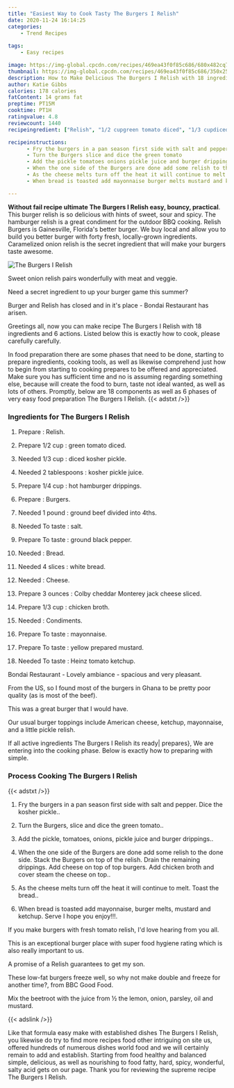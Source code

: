 ```yaml
---
title: "Easiest Way to Cook Tasty The Burgers I Relish"
date: 2020-11-24 16:14:25
categories:
    - Trend Recipes
    
tags:
    - Easy recipes

image: https://img-global.cpcdn.com/recipes/469ea43f0f85c686/680x482cq70/the-burgers-i-relish-recipe-main-photo.jpg
thumbnail: https://img-global.cpcdn.com/recipes/469ea43f0f85c686/350x250cq70/the-burgers-i-relish-recipe-main-photo.jpg
description: How to Make Delicious The Burgers I Relish with 18 ingredients and 6 stages of easy cooking.
author: Katie Gibbs
calories: 178 calories
fatContent: 14 grams fat
preptime: PT15M
cooktime: PT1H
ratingvalue: 4.8
reviewcount: 1440
recipeingredient: ["Relish", "1/2 cupgreen tomato diced", "1/3 cupdiced kosher pickle", "2 tablespoonskosher pickle juice", "1/4 cuphot hamburger drippings", "Burgers", "1 poundground beef divided into 4ths", "To tastesalt", "To tasteground black pepper", "Bread", "4 sliceswhite bread", "Cheese", "3 ouncesColby cheddar Monterey jack cheese sliced", "1/3 cupchicken broth", "Condiments", "To tastemayonnaise", "To tasteyellow prepared mustard", "To tasteHeinz tomato ketchup"]

recipeinstructions: 
      - Fry the burgers in a pan season first side with salt and pepper Dice the kosher pickle 
      - Turn the Burgers slice and dice the green tomato 
      - Add the pickle tomatoes onions pickle juice and burger drippings 
      - When the one side of the Burgers are done add some relish to the done side Stack the Burgers on top of the relish Drain the remaining drippings Add cheese on top of top burgers Add chicken broth and cover steam the cheese on top 
      - As the cheese melts turn off the heat it will continue to melt Toast the bread 
      - When bread is toasted add mayonnaise burger melts mustard and ketchup Serve I hope you enjoy

---
```




**Without fail recipe ultimate The Burgers I Relish easy, bouncy, practical**. This burger relish is so delicious with hints of sweet, sour and spicy. The hamburger relish is a great condiment for the outdoor BBQ cooking. Relish Burgers is Gainesville, Florida&#39;s better burger. We buy local and allow you to build you better burger with forty fresh, locally-grown ingredients. Caramelized onion relish is the secret ingredient that will make your burgers taste awesome.


![The Burgers I Relish](https://img-global.cpcdn.com/recipes/469ea43f0f85c686/680x482cq70/the-burgers-i-relish-recipe-main-photo.jpg "The Burgers I Relish")



Sweet onion relish pairs wonderfully with meat and veggie.

Need a secret ingredient to up your burger game this summer?

Burger and Relish has closed and in it&#39;s place - Bondai Restaurant has arisen.


Greetings all, now you can make recipe The Burgers I Relish with 18 ingredients and 6 actions. Listed below this is exactly how to cook, please carefully carefully.

In food preparation there are some phases that need to be done, starting to prepare ingredients, cooking tools, as well as likewise comprehend just how to begin from starting to cooking prepares to be offered and appreciated. Make sure you has sufficient time and no is assuming regarding something else, because will create the food to burn, taste not ideal wanted, as well as lots of others. Promptly, below are 18 components as well as 6 phases of very easy food preparation The Burgers I Relish.
{{< adstxt />}}

### Ingredients for The Burgers I Relish


1. Prepare  : Relish.

1. Prepare 1/2 cup : green tomato diced.

1. Needed 1/3 cup : diced kosher pickle.

1. Needed 2 tablespoons : kosher pickle juice.

1. Prepare 1/4 cup : hot hamburger drippings.

1. Prepare  : Burgers.

1. Needed 1 pound : ground beef divided into 4ths.

1. Needed To taste : salt.

1. Prepare To taste : ground black pepper.

1. Needed  : Bread.

1. Needed 4 slices : white bread.

1. Needed  : Cheese.

1. Prepare 3 ounces : Colby cheddar Monterey jack cheese sliced.

1. Prepare 1/3 cup : chicken broth.

1. Needed  : Condiments.

1. Prepare To taste : mayonnaise.

1. Prepare To taste : yellow prepared mustard.

1. Needed To taste : Heinz tomato ketchup.


Bondai Restaurant - Lovely ambiance - spacious and very pleasant.

From the US, so I found most of the burgers in Ghana to be pretty poor quality (as is most of the beef).

This was a great burger that I would have.

Our usual burger toppings include American cheese, ketchup, mayonnaise, and a little pickle relish.


If all active ingredients The Burgers I Relish its ready| prepares}, We are entering into the cooking phase. Below is exactly how to preparing with simple.

### Process Cooking The Burgers I Relish

{{< adstxt />}}


1. Fry the burgers in a pan season first side with salt and pepper. Dice the kosher pickle..



1. Turn the Burgers, slice and dice the green tomato..



1. Add the pickle, tomatoes, onions, pickle juice and burger drippings..



1. When the one side of the Burgers are done add some relish to the done side. Stack the Burgers on top of the relish. Drain the remaining drippings. Add cheese on top of top burgers. Add chicken broth and cover steam the cheese on top..



1. As the cheese melts turn off the heat it will continue to melt. Toast the bread..



1. When bread is toasted add mayonnaise, burger melts, mustard and ketchup. Serve I hope you enjoy!!!.




If you make burgers with fresh tomato relish, I&#39;d love hearing from you all.

This is an exceptional burger place with super food hygiene rating which is also really important to us.

A promise of a Relish guarantees to get my son.

These low-fat burgers freeze well, so why not make double and freeze for another time?, from BBC Good Food.

Mix the beetroot with the juice from ½ the lemon, onion, parsley, oil and mustard.


{{< adslink />}}

Like that formula easy make with established dishes The Burgers I Relish, you likewise do try to find more recipes food other intriguing on site us, offered hundreds of numerous dishes world food and we will certainly remain to add and establish. Starting from food healthy and balanced simple, delicious, as well as nourishing to food fatty, hard, spicy, wonderful, salty acid gets on our page. Thank you for reviewing the supreme recipe The Burgers I Relish.
